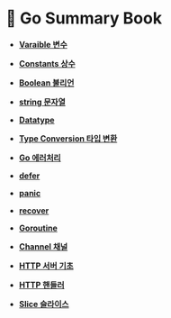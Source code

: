 # 📖 Go Summary Book

- __[Varaible 변수](https://github.com/honghyunin/TIL/blob/main/web/Backend/Go/Variable/Variable.md)__

- __[Constants 상수](https://github.com/honghyunin/TIL/blob/main/web/Backend/Go/Constants/Constants.md)__

- __[Boolean 불리언](https://github.com/honghyunin/TIL/blob/main/web/Backend/Go/Datatype/bool.md)__

- __[string 문자열](https://github.com/honghyunin/TIL/blob/main/web/Backend/Go/string/string.md)__

- __[Datatype](https://github.com/honghyunin/TIL/blob/main/web/Backend/Go/Datatype/Datatype.md)__

- __[Type Conversion 타입 변환](https://github.com/honghyunin/TIL/blob/main/web/Backend/Go/Datatype/Type%20Conversion.md)__

- __[Go 에러처리](https://github.com/honghyunin/TIL/blob/main/web/Backend/Go/Go_Error/error.md)__

- __[defer](https://github.com/honghyunin/TIL/blob/main/web/Backend/Go/defer/defer.md)__

- __[panic](https://github.com/honghyunin/TIL/blob/main/web/Backend/Go/panic/panic.md)__

- __[recover](https://github.com/honghyunin/TIL/blob/main/web/Backend/Go/recover/recover.md)__

- __[Goroutine](https://github.com/honghyunin/TIL/blob/main/web/Backend/Go/Goroutine/Goroutine.md)__

- __[Channel 채널](https://github.com/honghyunin/TIL/blob/main/web/Backend/Go/Channel/Channel.md)__

- __[HTTP 서버 기초](https://github.com/honghyunin/TIL/blob/main/web/Backend/Go/Handler/Handle&HandleFunc.md)__

- __[HTTP 핸들러](https://github.com/honghyunin/TIL/blob/main/web/Backend/Go/Handler/http_server.md)__

- __[Slice 슬라이스](https://github.com/honghyunin/TIL/blob/main/web/Backend/Go/Slice)__